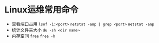 # Linux运维常用命令
* 查看端口占用
`lsof -i:<port>`
`netstat -anp | grep <port>`
`netstat -anp`
* 统计文件夹大小
`du -sh <dir name>`
* 内存空间
`free`
`free -h`